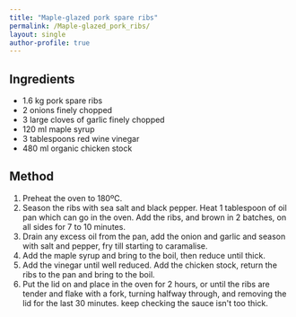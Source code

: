 ```yaml
---
title: "Maple-glazed pork spare ribs"
permalink: /Maple-glazed_pork_ribs/
layout: single
author-profile: true
---
```


## Ingredients
- 1.6 kg pork spare ribs
- 2 onions finely chopped
- 3 large cloves of garlic finely chopped
- 120 ml maple syrup
- 3 tablespoons red wine vinegar
- 480 ml organic chicken stock

## Method
1. Preheat the oven to 180ºC.
2. Season the ribs with sea salt and black pepper. Heat 1 tablespoon of oil pan which can go in the oven. Add the ribs, and brown in 2 batches, on all sides for 7 to 10 minutes.
3. Drain any excess oil from the pan, add the onion and garlic and season with salt and pepper, fry till starting to caramalise.
5. Add the maple syrup and bring to the boil, then reduce until thick.
6. Add the vinegar until well reduced. Add the chicken stock, return the ribs to the pan and bring to the boil.
7. Put the lid on and place in the oven for 2 hours, or until the ribs are tender and flake with a fork, turning halfway through, and removing the lid for the last 30 minutes. keep checking the sauce isn't too thick.
